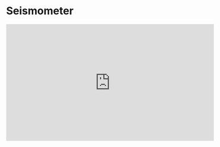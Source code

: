 # Seismometer


<p align="center">
<iframe width="560" height="315" src="https://www.youtube.com/embed/tXwxSsQ8nUw" title="YouTube video player" frameborder="0" allow="accelerometer; autoplay; clipboard-write; encrypted-media; gyroscope; picture-in-picture" allowfullscreen></iframe>
  <p>

    
